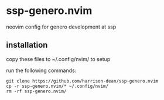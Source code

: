 # ssp-genero.nvim
neovim config for genero development at ssp

## installation
copy these files to ~/.config/nvim/ to setup

run the following commands:
```
git clone https://github.com/harrison-dean/ssp-genero.nvim
cp -r ssp-genero.nvim/* ~/.config/nvim/
rm -rf ssp-genero.nvim/
```
